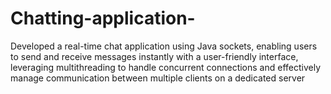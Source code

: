 # Chatting-application-
Developed a real-time chat application using Java sockets, enabling users to send and receive messages instantly with a user-friendly interface, leveraging multithreading to handle concurrent connections and effectively manage communication between multiple clients on a dedicated server
